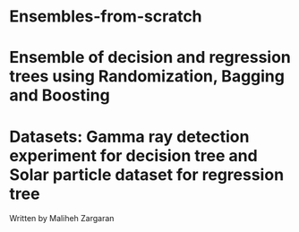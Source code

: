 # Ensembles-from-scratch
# Ensemble of decision and regression trees using Randomization, Bagging and Boosting
# Datasets: Gamma ray detection experiment for decision tree and Solar particle dataset for regression tree

Written by Maliheh Zargaran
